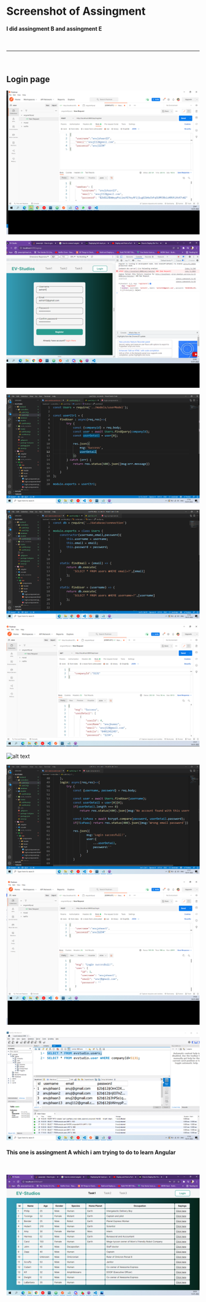 <h1>Screenshot of Assingment</h1>
<h4>I did assingment B and assingment E</h4>
<br/>
<hr/>
<br/>
<h2>Login page</h2>

![alt text](https://github.com/anujshaan/evstudio-backend/blob/main/Assets/loginPostman.png?raw=true)

![alt text](https://github.com/anujshaan/evstudio-backend/blob/main/Assets/loginFrontend.png?raw=true)

![alt text](https://github.com/anujshaan/evstudio-backend/blob/main/Assets/Screenshot(22).png?raw=true)

![alt text](https://github.com/anujshaan/evstudio-backend/blob/main/Assets/Screenshot(23).png?raw=true)

![alt text](https://github.com/anujshaan/evstudio-backend/blob/main/Assets/Screenshot(25).png?raw=true)

![alt text](https://github.com/anujshaan/evstudio-backend/blob/main/Assets/Screenshot(26).png?raw=true)

![alt text](https://github.com/anujshaan/evstudio-backend/blob/main/Assets/Screenshot(27).png?raw=true)

![alt text](https://github.com/anujshaan/evstudio-backend/blob/main/Assets/Screenshot(28).png?raw=true)

![alt text](https://github.com/anujshaan/evstudio-backend/blob/main/Assets/Screenshot(29).png?raw=true)


<h4>This one is assingment A which i am trying to do to learn Angular</h4>
<br/>

![alt text](https://github.com/anujshaan/evstudio-backend/blob/main/Assets/Screenshot(21).png?raw=true)


